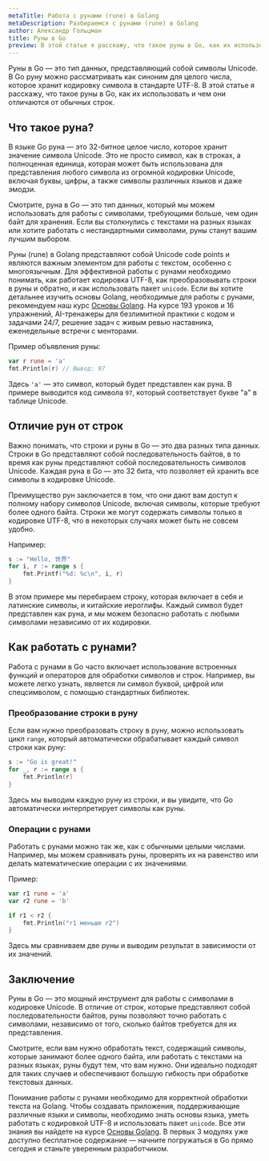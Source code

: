 ```yaml
---
metaTitle: Работа с рунами (rune) в Golang
metaDescription: Разбираемся c рунами (rune) в Golang
author: Александр Гольцман
title: Руны в Go
preview: В этой статье я расскажу, что такое руны в Go, как их использовать и чем они отличаются от обычных строк.
---
```


Руны в Go — это тип данных, представляющий собой символы Unicode. В Go руну можно рассматривать как синоним для целого числа, которое хранит кодировку символа в стандарте UTF-8. В этой статье я расскажу, что такое руны в Go, как их использовать и чем они отличаются от обычных строк.

## **Что такое руна?**

В языке Go руна — это 32-битное целое число, которое хранит значение символа Unicode. Это не просто символ, как в строках, а полноценная единица, которая может быть использована для представления любого символа из огромной кодировки Unicode, включая буквы, цифры, а также символы различных языков и даже эмодзи.

Смотрите, руна в Go — это тип данных, который мы можем использовать для работы с символами, требующими больше, чем один байт для хранения. Если вы столкнулись с текстами на разных языках или хотите работать с нестандартными символами, руны станут вашим лучшим выбором.

Руны (rune) в Golang представляют собой Unicode code points и являются важным элементом для работы с текстом, особенно с многоязычным. Для эффективной работы с рунами необходимо понимать, как работает кодировка UTF-8, как преобразовывать строки в руны и обратно, и как использовать пакет `unicode`. Если вы хотите детальнее изучить основы Golang, необходимые для работы с рунами, рекомендуем наш курс [Основы Golang](https://purpleschool.ru/course/go-basics?utm_source=knowledgebase&utm_medium=text&utm_campaign=runy_v_go). На курсе 193 уроков и 16 упражнений, AI-тренажеры для безлимитной практики с кодом и задачами 24/7, решение задач с живым ревью наставника, еженедельные встречи с менторами.

Пример объявления руны:

```go
var r rune = 'a'
fmt.Println(r) // Вывод: 97
```

Здесь `'a'` — это символ, который будет представлен как руна. В примере выводится код символа `97`, который соответствует букве "a" в таблице Unicode.

## **Отличие рун от строк**

Важно понимать, что строки и руны в Go — это два разных типа данных. Строки в Go представляют собой последовательность байтов, в то время как руны представляют собой последовательность символов Unicode. Каждая руна в Go — это 32 бита, что позволяет ей хранить все символы в кодировке Unicode.

Преимущество рун заключается в том, что они дают вам доступ к полному набору символов Unicode, включая символы, которые требуют более одного байта. Строки же могут содержать символы только в кодировке UTF-8, что в некоторых случаях может быть не совсем удобно.

Например:

```go
s := "Hello, 世界"
for i, r := range s {
    fmt.Printf("%d: %c\n", i, r)
}
```

В этом примере мы перебираем строку, которая включает в себя и латинские символы, и китайские иероглифы. Каждый символ будет представлен как руна, и мы можем безопасно работать с любыми символами независимо от их кодировки.

## **Как работать с рунами?**

Работа с рунами в Go часто включает использование встроенных функций и операторов для обработки символов и строк. Например, вы можете легко узнать, является ли символ буквой, цифрой или спецсимволом, с помощью стандартных библиотек.

### Преобразование строки в руну

Если вам нужно преобразовать строку в руну, можно использовать цикл `range`, который автоматически обрабатывает каждый символ строки как руну:

```go
s := "Go is great!"
for _, r := range s {
    fmt.Println(r)
}
```

Здесь мы выводим каждую руну из строки, и вы увидите, что Go автоматически интерпретирует символы как руны.

### Операции с рунами

Работать с рунами можно так же, как с обычными целыми числами. Например, мы можем сравнивать руны, проверять их на равенство или делать математические операции с их значениями.

Пример:

```go
var r1 rune = 'a'
var r2 rune = 'b'

if r1 < r2 {
    fmt.Println("r1 меньше r2")
}
```

Здесь мы сравниваем две руны и выводим результат в зависимости от их значений.

## **Заключение**

Руны в Go — это мощный инструмент для работы с символами в кодировке Unicode. В отличие от строк, которые представляют собой последовательности байтов, руны позволяют точно работать с символами, независимо от того, сколько байтов требуется для их представления.

Смотрите, если вам нужно обработать текст, содержащий символы, которые занимают более одного байта, или работать с текстами на разных языках, руны будут тем, что вам нужно. Они идеально подходят для таких случаев и обеспечивают большую гибкость при обработке текстовых данных.

Понимание работы с рунами необходимо для корректной обработки текста на Golang. Чтобы создавать приложения, поддерживающие различные языки и символы, необходимо знать основы языка, уметь работать с кодировкой UTF-8 и использовать пакет `unicode`. Все эти знания вы найдете на курсе [Основы Golang](https://purpleschool.ru/course/go-basics?utm_source=knowledgebase&utm_medium=text&utm_campaign=runy_v_go). В первых 3 модулях уже доступно бесплатное содержание — начните погружаться в Go прямо сегодня и станьте уверенным разработчиком.
